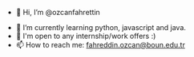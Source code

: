 - 👋 Hi, I’m @ozcanfahrettin
<!-- - 🎓 Currently studying at Bogazici University Computer Engineering Department. -->
- 🌱 I’m currently learning python, javascript and java.
- 💞️ I'm open to any internship/work offers :)
- 📫 How to reach me: fahreddin.ozcan@boun.edu.tr

<!---
ozcanfahrettin/ozcanfahrettin is a ✨ special ✨ repository because its `README.md` (this file) appears on your GitHub profile.
You can click the Preview link to take a look at your changes.
--->
